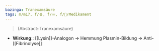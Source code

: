 ```yaml
---
bazinga: Tranexamsäure
tags: m/m17, f/🩸, f/💤, f/💊/Medikament
---
```

> (Abstract::Tranexamsäure)
- **Wirkung**:: [[Lysin]]-Analogon → Hemmung Plasmin-Bildung → Anti-[[Fibrinolyse]]